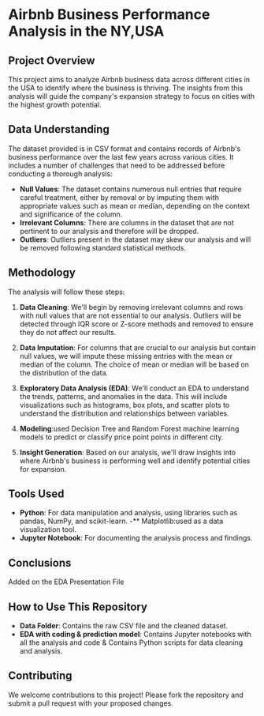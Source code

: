 # Airbnb Business Performance Analysis in the NY,USA

## Project Overview

This project aims to analyze Airbnb business data across different cities in the USA to identify where the business is thriving. The insights from this analysis will guide the company's expansion strategy to focus on cities with the highest growth potential.

## Data Understanding

The dataset provided is in CSV format and contains records of Airbnb's business performance over the last few years across various cities. It includes a number of challenges that need to be addressed before conducting a thorough analysis:

- **Null Values**: The dataset contains numerous null entries that require careful treatment, either by removal or by imputing them with appropriate values such as mean or median, depending on the context and significance of the column.
- **Irrelevant Columns**: There are columns in the dataset that are not pertinent to our analysis and therefore will be dropped.
- **Outliers**: Outliers present in the dataset may skew our analysis and will be removed following standard statistical methods.

## Methodology

The analysis will follow these steps:

1. **Data Cleaning**: We'll begin by removing irrelevant columns and rows with null values that are not essential to our analysis. Outliers will be detected through IQR score or Z-score methods and removed to ensure they do not affect our results.

2. **Data Imputation**: For columns that are crucial to our analysis but contain null values, we will impute these missing entries with the mean or median of the column. The choice of mean or median will be based on the distribution of the data.

3. **Exploratory Data Analysis (EDA)**: We'll conduct an EDA to understand the trends, patterns, and anomalies in the data. This will include visualizations such as histograms, box plots, and scatter plots to understand the distribution and relationships between variables.

4. **Modeling**:used Decision Tree and Random Forest machine learning models to predict or classify price point points in different city. 

5. **Insight Generation**: Based on our analysis, we'll draw insights into where Airbnb's business is performing well and identify potential cities for expansion.

## Tools Used

- **Python**: For data manipulation and analysis, using libraries such as pandas, NumPy, and scikit-learn.
-** Matplotlib:used as a data visualization tool.
- **Jupyter Notebook**: For documenting the analysis process and findings.


## Conclusions

Added on the EDA Presentation File

## How to Use This Repository

- **Data Folder**: Contains the raw CSV file and the cleaned dataset.
- **EDA with coding & prediction model**: Contains Jupyter notebooks with all the analysis and code & Contains Python scripts for data cleaning and analysis.

## Contributing

We welcome contributions to this project! Please fork the repository and submit a pull request with your proposed changes.
